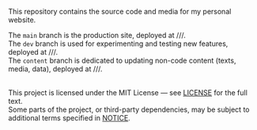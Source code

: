 This repository contains the source code and media for my personal website.

The `main` branch is the production site, deployed at ///.\
The `dev` branch is used for experimenting and testing new features, deployed at ///.\
The `content` branch is dedicated to updating non-code content (texts, media, data), deployed at ///.<br><br>

This project is licensed under the MIT License — see [LICENSE](./LICENSE) for the full text.\
Some parts of the project, or third-party dependencies, may be subject to additional terms specified in [NOTICE](./NOTICE).
